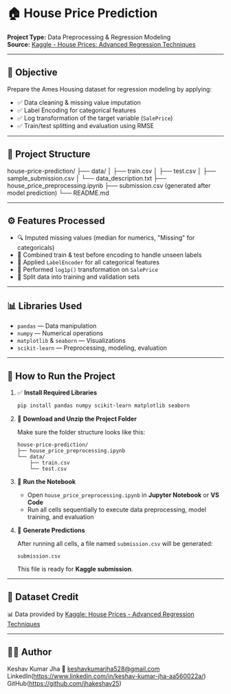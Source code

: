 # 🏠 House Price Prediction

**Project Type:** Data Preprocessing & Regression Modeling  
**Source:** [Kaggle - House Prices: Advanced Regression Techniques](https://www.kaggle.com/competitions/house-prices-advanced-regression-techniques/data)

---

## 🎯 Objective

Prepare the Ames Housing dataset for regression modeling by applying:
- ✅ Data cleaning & missing value imputation  
- ✅ Label Encoding for categorical features  
- ✅ Log transformation of the target variable (`SalePrice`)  
- ✅ Train/test splitting and evaluation using RMSE  

---

## 📁 Project Structure

house-price-prediction/
├── data/
│ ├── train.csv
│ ├── test.csv
│ ├── sample_submission.csv
│ └── data_description.txt
├── house_price_preprocessing.ipynb
├── submission.csv (generated after model prediction)
└── README.md


---

## ⚙️ Features Processed

- 🔍 Imputed missing values (median for numerics, "Missing" for categoricals)
- 🔁 Combined train & test before encoding to handle unseen labels
- 🔢 Applied `LabelEncoder` for all categorical features
- 🔄 Performed `log1p()` transformation on `SalePrice`
- 🧪 Split data into training and validation sets

---

## 📊 Libraries Used

- `pandas` — Data manipulation  
- `numpy` — Numerical operations  
- `matplotlib` & `seaborn` — Visualizations  
- `scikit-learn` — Preprocessing, modeling, evaluation  

--- 

## 🚀 How to Run the Project

1. ✅ **Install Required Libraries**
   ```bash
   pip install pandas numpy scikit-learn matplotlib seaborn
   ```

2. 📂 **Download and Unzip the Project Folder**

   Make sure the folder structure looks like this:
   ```
   house-price-prediction/
   ├── house_price_preprocessing.ipynb
   └── data/
       ├── train.csv
       └── test.csv
   ```

3. 🧠 **Run the Notebook**

   - Open `house_price_preprocessing.ipynb` in **Jupyter Notebook** or **VS Code**
   - Run all cells sequentially to execute data preprocessing, model training, and evaluation

4. 📄 **Generate Predictions**

   After running all cells, a file named `submission.csv` will be generated:
   ```
   submission.csv
   ```
   This file is ready for **Kaggle submission**.

---

## 📎 Dataset Credit

📊 Data provided by [Kaggle: House Prices - Advanced Regression Techniques](https://www.kaggle.com/competitions/house-prices-advanced-regression-techniques/data)

---

## 🙋‍♂️ Author
Keshav Kumar Jha
📧 keshavkumarjha528@gmail.com
LinkedIn(https://www.linkedin.com/in/keshav-kumar-jha-aa560022a/) 
GitHub(https://github.com/jhakeshav25)



